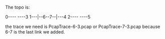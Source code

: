 The topo is:

0----        ----3
1---|--6--7--|---4
2----        ----5


the trace we need is PcapTrace-6-3.pcap or PcapTrace-7-3.pcap because 6-7 is the last link we added.